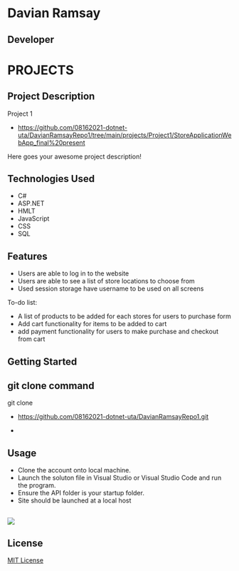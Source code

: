# Davian Ramsay

## Developer

# PROJECTS

## Project Description
Project 1
* https://github.com/08162021-dotnet-uta/DavianRamsayRepo1/tree/main/projects/Project1/StoreApplicationWebApp_final%20present

Here goes your awesome project description!
## Technologies Used
* C#
* ASP.NET
* HMLT
* JavaScript
* CSS
* SQL



## Features

* Users are able to log in to the website 
* Users are able to see a list of store locations to choose from 
* Used session storage have username to be used on all screens


To-do list:
* A list of products to be added for each stores for users to purchase form
* Add cart functionality for items to be added to cart
* add payment functionality for users to make purchase and checkout from cart 

## Getting Started
   
## git clone command
 git clone 
* https://github.com/08162021-dotnet-uta/DavianRamsayRepo1.git


-
## Usage
* Clone the account onto local machine.
* Launch the soluton file in Visual Studio or Visual Studio Code and run the program.
* Ensure the API folder is your startup folder. 
* Site should be launched at a local host

##











![](https://avatars.githubusercontent.com/u/89043364?v=4&s=64)


## License

[MIT License](https://github.com/08162021-dotnet-uta/DavianRamsayRepo1/blob/main/LICENSE)

